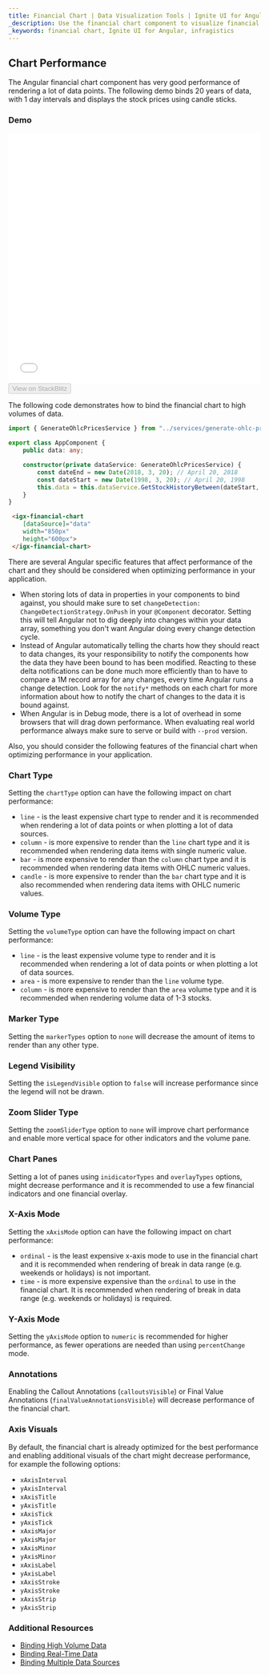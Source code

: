 ```yaml
---
title: Financial Chart | Data Visualization Tools | Ignite UI for Angular | Infragistics | Performance
_description: Use the financial chart component to visualize financial data using a simple API. View the demo, dependencies, usage and toolbar for more information.
_keywords: financial chart, Ignite UI for Angular, infragistics
---
```


## Chart Performance

The Angular financial chart component has very good performance of rendering a lot of data points. The following demo binds 20 years of data, with 1 day intervals and displays the stock prices using candle sticks.

### Demo

<div class="sample-container loading" style="height: 500px">
    <iframe id="financial-chart-performance-iframe" src='{environment:demosBaseUrl}/charts/financial-chart-performance' width="100%" height="100%" seamless frameBorder="0" onload="onXPlatSampleIframeContentLoaded(this);"></iframe>
</div>
<div>
    <button data-localize="stackblitz" disabled class="stackblitz-btn"   data-iframe-id="financial-chart-performance-iframe" data-demos-base-url="{environment:demosBaseUrl}">View on StackBlitz
    </button>
</div>
<div class="divider--half"></div>

The following code demonstrates how to bind the financial chart to high volumes of data.

```typescript
import { GenerateOhlcPricesService } from "../services/generate-ohlc-prices.service";

export class AppComponent {
    public data: any;

    constructor(private dataService: GenerateOhlcPricesService) {
        const dateEnd = new Date(2018, 3, 20); // April 20, 2018
        const dateStart = new Date(1998, 3, 20); // April 20, 1998
        this.data = this.dataService.GetStockHistoryBetween(dateStart, dateEnd);
    }
}
```

```html
 <igx-financial-chart
    [dataSource]="data"
    width="850px"
    height="600px">
 </igx-financial-chart>
```

There are several Angular specific features that affect performance of the chart and they should be considered when optimizing performance in your application.

-   When storing lots of data in properties in your components to bind against, you should make sure to set `changeDetection: ChangeDetectionStrategy.OnPush` in your `@Component` decorator. Setting this will tell Angular not to dig deeply into changes within your data array, something you don't want Angular doing every change detection cycle.
-   Instead of Angular automatically telling the charts how they should react to data changes, its your responsibility to notify the components how the data they have been bound to has been modified. Reacting to these delta notifications can be done much more efficiently than to have to compare a 1M record array for any changes, every time Angular runs a change detection. Look for the `notify*` methods on each chart for more information about how to notify the chart of changes to the data it is bound against.
-   When Angular is in Debug mode, there is a lot of overhead in some browsers that will drag down performance. When evaluating real world performance always make sure to serve or build with `--prod` version.

<!-- -->

Also, you should consider the following features of the financial chart when optimizing performance in your application.

### Chart Type

Setting the `chartType` option can have the following impact on chart performance:

-   `line` - is the least expensive chart type to render and it is recommended when rendering a lot of data points or when plotting a lot of data sources.
-   `column` - is more expensive to render than the `line` chart type and it is recommended when rendering data items with single numeric value.
-   `bar` - is more expensive to render than the `column` chart type and it is recommended when rendering data items with OHLC  numeric values.
-   `candle` - is more expensive to render than the `bar` chart type and it is also recommended when rendering data items with OHLC  numeric values.

### Volume Type

Setting the `volumeType` option can have the following impact on chart performance:

-   `line` - is the least expensive volume type to render and it is recommended when rendering a lot of data points or when plotting a lot of data sources.
-   `area` - is more expensive to render than the `line` volume type.
-   `column` - is more expensive to render than the `area` volume type and it is recommended when rendering volume data of 1-3 stocks.

### Marker Type

Setting the `markerTypes` option to `none` will decrease the amount of items to render than any other type.

### Legend Visibility

Setting the `isLegendVisible` option to `false` will increase performance since the legend will not be drawn.

### Zoom Slider Type

Setting the `zoomSliderType` option to `none` will improve chart performance and enable more vertical space for other indicators and the volume pane.

### Chart Panes

Setting a lot of panes using `inidicatorTypes` and `overlayTypes` options, might decrease performance and it is recommended to use a few financial indicators and one financial overlay.

### X-Axis Mode

Setting the `xAxisMode` option can have the following impact on chart performance:

-   `ordinal` - is the least expensive x-axis mode to use in the financial chart and it is recommended when rendering of break in data range (e.g. weekends or holidays) is not important.
-   `time` - is more expensive expensive than the `ordinal` to use in the financial chart. It is recommended when rendering of break in data range (e.g. weekends or holidays) is  required.

### Y-Axis Mode

Setting the `yAxisMode` option to `numeric` is recommended for higher performance, as fewer operations are needed than using `percentChange` mode.

### Annotations

Enabling the Callout Annotations (`calloutsVisible`) or Final Value Annotations (`finalValueAnnotationsVisible`) will decrease performance of the financial chart.

### Axis Visuals

By default, the financial chart is already optimized for the best performance and enabling additional visuals of the chart might decrease performance, for example the following options:

-   `xAxisInterval`
-   `yAxisInterval`
-   `xAxisTitle`
-   `yAxisTitle`
-   `xAxisTick`
-   `yAxisTick`
-   `xAxisMajor`
-   `yAxisMajor`
-   `xAxisMinor`
-   `yAxisMinor`
-   `xAxisLabel`
-   `yAxisLabel`
-   `xAxisStroke`
-   `yAxisStroke`
-   `xAxisStrip`
-   `yAxisStrip`

<div class="divider--half"></div>

### Additional Resources

<div class="divider--half"></div>

-   [Binding High Volume Data](financialchart_binding_large_data.md)
-   [Binding Real-Time Data](financialchart_binding_live_data.md)
-   [Binding Multiple Data Sources](financialchart_binding_multiple_sources.md)
